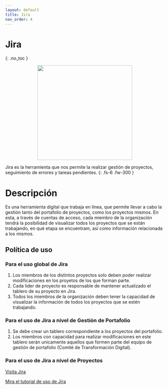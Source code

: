 ```yaml
---
layout: default
title: Jira
nav_order: 4
---
```


# Jira
{: .no_toc }

<p align="center">
  <img width="300" src="https://jira.claro.com.gt/images/atlassian-jira-logo-large.png">
</p>

Jira es la herramienta que nos permite la realizar gestión de proyectos, seguimiento de errores y tareas pendientes.
{: .fs-6 .fw-300 }

# Descripción

Es una herramienta digital que trabaja en línea, que permite llevar a cabo la gestión tanto del portafolio de proyectos, como los proyectos mismos. En esta, a través de cuentas de acceso, cada miembro de la organización tendrá la posibilidad de visualizar todos los proyectos que se están trabajando, en qué etapa se encuentram, así como información relacionada a los mismos.

## Política de uso

### Para el uso global de Jira
1. Los miembros de los distintos proyectos solo deben poder realizar modificaciones en los proyetos de los que forman parte.
2. Cada lider de proyecto es responsable de mantener actualizado el tablero de su proyecto en Jira.
3. Todos los miembros de la organización deben tener la capacidad de visualizar la información de todos los proyectos que se estén trabajando.

### Para el uso de Jira a nivel de Gestión de Portafolio
1. Se debe crear un tablero correspondiente a los proyectos del portafolio.
2. Los miembros con capacidad para realizar modificaciones en este tablero serán unicamente aquellos que formen parte del equipo de gestión de portafolio (Comité de Transformación Digital).

### Para el uso de Jira a nivel de Proyectos

[Visita Jira](https://www.atlassian.com/es/software/jira)

[Mira el tutorial de uso de Jira](https://www.atlassian.com/es/software/jira/guides/getting-started/basics#step-1-create-a-project)

